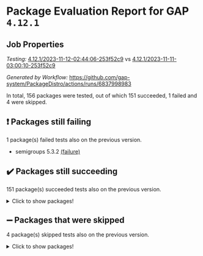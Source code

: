 # Package Evaluation Report for GAP `4.12.1`

## Job Properties

*Testing:* [4.12.1/2023-11-12-02:44:06-253f52c9](https://github.com/gap-system/PackageDistro/blob/data/reports/4.12.1/2023-11-12-02:44:06-253f52c9) vs [4.12.1/2023-11-11-03:00:10-253f52c9](https://github.com/gap-system/PackageDistro/blob/data/reports/4.12.1/2023-11-11-03:00:10-253f52c9)

*Generated by Workflow:* https://github.com/gap-system/PackageDistro/actions/runs/6837998983

In total, 156 packages were tested, out of which 151 succeeded, 1 failed and 4 were skipped.

## :exclamation: Packages still failing

1 package(s) failed tests also on the previous version.
- semigroups 5.3.2 [(failure)](https://github.com/gap-system/PackageDistro/actions/runs/6837998983/job/18594815525)

## :heavy_check_mark: Packages still succeeding

151 package(s) succeeded tests also on the previous version.
<details><summary>Click to show packages!</summary>

- 4ti2interface 2023.02-04 [(success)](https://github.com/gap-system/PackageDistro/actions/runs/6837998983/job/18594806790)
- ace 5.6.2 [(success)](https://github.com/gap-system/PackageDistro/actions/runs/6837998983/job/18594806820)
- aclib 1.3.2 [(success)](https://github.com/gap-system/PackageDistro/actions/runs/6837998983/job/18594806842)
- agt 0.3.1 [(success)](https://github.com/gap-system/PackageDistro/actions/runs/6837998983/job/18594806871)
- alnuth 3.2.1 [(success)](https://github.com/gap-system/PackageDistro/actions/runs/6837998983/job/18594806901)
- anupq 3.3.0 [(success)](https://github.com/gap-system/PackageDistro/actions/runs/6837998983/job/18594806929)
- atlasrep 2.1.7 [(success)](https://github.com/gap-system/PackageDistro/actions/runs/6837998983/job/18594806997)
- autodoc 2023.06.19 [(success)](https://github.com/gap-system/PackageDistro/actions/runs/6837998983/job/18594807438)
- automata 1.15 [(success)](https://github.com/gap-system/PackageDistro/actions/runs/6837998983/job/18594807524)
- automgrp 1.3.2 [(success)](https://github.com/gap-system/PackageDistro/actions/runs/6837998983/job/18594807587)
- autpgrp 1.11 [(success)](https://github.com/gap-system/PackageDistro/actions/runs/6837998983/job/18594807706)
- cap 2023.10-07 [(success)](https://github.com/gap-system/PackageDistro/actions/runs/6837998983/job/18594807991)
- caratinterface 2.3.5 [(success)](https://github.com/gap-system/PackageDistro/actions/runs/6837998983/job/18594808125)
- cddinterface 2022.11.01 [(success)](https://github.com/gap-system/PackageDistro/actions/runs/6837998983/job/18594808265)
- circle 1.6.6 [(success)](https://github.com/gap-system/PackageDistro/actions/runs/6837998983/job/18594808323)
- classicpres 1.22 [(success)](https://github.com/gap-system/PackageDistro/actions/runs/6837998983/job/18594808373)
- cohomolo 1.6.11 [(success)](https://github.com/gap-system/PackageDistro/actions/runs/6837998983/job/18594808427)
- congruence 1.2.5 [(success)](https://github.com/gap-system/PackageDistro/actions/runs/6837998983/job/18594808484)
- corelg 1.56 [(success)](https://github.com/gap-system/PackageDistro/actions/runs/6837998983/job/18594808558)
- crime 1.6 [(success)](https://github.com/gap-system/PackageDistro/actions/runs/6837998983/job/18594808623)
- crisp 1.4.6 [(success)](https://github.com/gap-system/PackageDistro/actions/runs/6837998983/job/18594808677)
- crypting 0.10.4 [(success)](https://github.com/gap-system/PackageDistro/actions/runs/6837998983/job/18594808742)
- cryst 4.1.26 [(success)](https://github.com/gap-system/PackageDistro/actions/runs/6837998983/job/18594808797)
- crystcat 1.1.10 [(success)](https://github.com/gap-system/PackageDistro/actions/runs/6837998983/job/18594808859)
- ctbllib 1.3.6 [(success)](https://github.com/gap-system/PackageDistro/actions/runs/6837998983/job/18594808919)
- cubefree 1.19 [(success)](https://github.com/gap-system/PackageDistro/actions/runs/6837998983/job/18594808985)
- curlinterface 2.3.2 [(success)](https://github.com/gap-system/PackageDistro/actions/runs/6837998983/job/18594809079)
- cvec 2.8.1 [(success)](https://github.com/gap-system/PackageDistro/actions/runs/6837998983/job/18594809159)
- datastructures 0.3.0 [(success)](https://github.com/gap-system/PackageDistro/actions/runs/6837998983/job/18594809238)
- deepthought 1.0.6 [(success)](https://github.com/gap-system/PackageDistro/actions/runs/6837998983/job/18594809311)
- design 1.8 [(success)](https://github.com/gap-system/PackageDistro/actions/runs/6837998983/job/18594809382)
- difsets 2.3.1 [(success)](https://github.com/gap-system/PackageDistro/actions/runs/6837998983/job/18594809446)
- digraphs 1.6.3 [(success)](https://github.com/gap-system/PackageDistro/actions/runs/6837998983/job/18594809529)
- edim 1.3.7 [(success)](https://github.com/gap-system/PackageDistro/actions/runs/6837998983/job/18594809613)
- example 4.3.4 [(success)](https://github.com/gap-system/PackageDistro/actions/runs/6837998983/job/18594809701)
- examplesforhomalg 2023.10-01 [(success)](https://github.com/gap-system/PackageDistro/actions/runs/6837998983/job/18594809794)
- factint 1.6.3 [(success)](https://github.com/gap-system/PackageDistro/actions/runs/6837998983/job/18594809882)
- ferret 1.0.9 [(success)](https://github.com/gap-system/PackageDistro/actions/runs/6837998983/job/18594809975)
- fga 1.5.0 [(success)](https://github.com/gap-system/PackageDistro/actions/runs/6837998983/job/18594810061)
- fining 1.5.6 [(success)](https://github.com/gap-system/PackageDistro/actions/runs/6837998983/job/18594810159)
- float 1.0.3 [(success)](https://github.com/gap-system/PackageDistro/actions/runs/6837998983/job/18594810262)
- format 1.4.3 [(success)](https://github.com/gap-system/PackageDistro/actions/runs/6837998983/job/18594810369)
- forms 1.2.9 [(success)](https://github.com/gap-system/PackageDistro/actions/runs/6837998983/job/18594810487)
- fplsa 1.2.6 [(success)](https://github.com/gap-system/PackageDistro/actions/runs/6837998983/job/18594810606)
- fr 2.4.12 [(success)](https://github.com/gap-system/PackageDistro/actions/runs/6837998983/job/18594810705)
- francy 2.0.3 [(success)](https://github.com/gap-system/PackageDistro/actions/runs/6837998983/job/18594810800)
- fwtree 1.3 [(success)](https://github.com/gap-system/PackageDistro/actions/runs/6837998983/job/18594810905)
- gapdoc 1.6.6 [(success)](https://github.com/gap-system/PackageDistro/actions/runs/6837998983/job/18594811003)
- gauss 2023.02-04 [(success)](https://github.com/gap-system/PackageDistro/actions/runs/6837998983/job/18594811095)
- gaussforhomalg 2023.10-01 [(success)](https://github.com/gap-system/PackageDistro/actions/runs/6837998983/job/18594811196)
- gbnp 1.0.5 [(success)](https://github.com/gap-system/PackageDistro/actions/runs/6837998983/job/18594811320)
- generalizedmorphismsforcap 2023.08-02 [(success)](https://github.com/gap-system/PackageDistro/actions/runs/6837998983/job/18594811439)
- genss 1.6.8 [(success)](https://github.com/gap-system/PackageDistro/actions/runs/6837998983/job/18594811554)
- gradedmodules 2023.09-01 [(success)](https://github.com/gap-system/PackageDistro/actions/runs/6837998983/job/18594811673)
- gradedringforhomalg 2023.08-01 [(success)](https://github.com/gap-system/PackageDistro/actions/runs/6837998983/job/18594811785)
- grape 4.9.0 [(success)](https://github.com/gap-system/PackageDistro/actions/runs/6837998983/job/18594811868)
- groupoids 1.73 [(success)](https://github.com/gap-system/PackageDistro/actions/runs/6837998983/job/18594811959)
- grpconst 2.6.4 [(success)](https://github.com/gap-system/PackageDistro/actions/runs/6837998983/job/18594812036)
- guarana 0.96.3 [(success)](https://github.com/gap-system/PackageDistro/actions/runs/6837998983/job/18594812110)
- guava 3.18 [(success)](https://github.com/gap-system/PackageDistro/actions/runs/6837998983/job/18594812176)
- hap 1.60 [(success)](https://github.com/gap-system/PackageDistro/actions/runs/6837998983/job/18594812236)
- hapcryst 0.1.15 [(success)](https://github.com/gap-system/PackageDistro/actions/runs/6837998983/job/18594812294)
- hecke 1.5.3 [(success)](https://github.com/gap-system/PackageDistro/actions/runs/6837998983/job/18594812374)
- help 3.5 [(success)](https://github.com/gap-system/PackageDistro/actions/runs/6837998983/job/18594812445)
- homalg 2023.10-01 [(success)](https://github.com/gap-system/PackageDistro/actions/runs/6837998983/job/18594812510)
- homalgtocas 2023.08-01 [(success)](https://github.com/gap-system/PackageDistro/actions/runs/6837998983/job/18594812572)
- idrel 2.45 [(success)](https://github.com/gap-system/PackageDistro/actions/runs/6837998983/job/18594812629)
- images 1.3.1 [(success)](https://github.com/gap-system/PackageDistro/actions/runs/6837998983/job/18594812695)
- intpic 0.3.0 [(success)](https://github.com/gap-system/PackageDistro/actions/runs/6837998983/job/18594812767)
- io 4.8.2 [(success)](https://github.com/gap-system/PackageDistro/actions/runs/6837998983/job/18594812835)
- io_forhomalg 2023.02-04 [(success)](https://github.com/gap-system/PackageDistro/actions/runs/6837998983/job/18594812915)
- irredsol 1.4.4 [(success)](https://github.com/gap-system/PackageDistro/actions/runs/6837998983/job/18594812985)
- json 2.1.1 [(success)](https://github.com/gap-system/PackageDistro/actions/runs/6837998983/job/18594813060)
- jupyterkernel 1.5.0 [(success)](https://github.com/gap-system/PackageDistro/actions/runs/6837998983/job/18594813134)
- jupyterviz 1.5.6 [(success)](https://github.com/gap-system/PackageDistro/actions/runs/6837998983/job/18594813198)
- kan 1.36 [(success)](https://github.com/gap-system/PackageDistro/actions/runs/6837998983/job/18594813254)
- kbmag 1.5.11 [(success)](https://github.com/gap-system/PackageDistro/actions/runs/6837998983/job/18594813309)
- laguna 3.9.6 [(success)](https://github.com/gap-system/PackageDistro/actions/runs/6837998983/job/18594813369)
- liealgdb 2.2.1 [(success)](https://github.com/gap-system/PackageDistro/actions/runs/6837998983/job/18594813432)
- liepring 2.8 [(success)](https://github.com/gap-system/PackageDistro/actions/runs/6837998983/job/18594813485)
- liering 2.4.2 [(success)](https://github.com/gap-system/PackageDistro/actions/runs/6837998983/job/18594813535)
- linearalgebraforcap 2023.10-04 [(success)](https://github.com/gap-system/PackageDistro/actions/runs/6837998983/job/18594813585)
- localizeringforhomalg 2023.10-01 [(success)](https://github.com/gap-system/PackageDistro/actions/runs/6837998983/job/18594813632)
- loops 3.4.3 [(success)](https://github.com/gap-system/PackageDistro/actions/runs/6837998983/job/18594813682)
- lpres 1.0.3 [(success)](https://github.com/gap-system/PackageDistro/actions/runs/6837998983/job/18594813734)
- majoranaalgebras 1.5.1 [(success)](https://github.com/gap-system/PackageDistro/actions/runs/6837998983/job/18594813778)
- mapclass 1.4.6 [(success)](https://github.com/gap-system/PackageDistro/actions/runs/6837998983/job/18594813821)
- matgrp 0.70 [(success)](https://github.com/gap-system/PackageDistro/actions/runs/6837998983/job/18594813862)
- matricesforhomalg 2023.11-01 [(success)](https://github.com/gap-system/PackageDistro/actions/runs/6837998983/job/18594813898)
- modisom 2.5.4 [(success)](https://github.com/gap-system/PackageDistro/actions/runs/6837998983/job/18594813947)
- modulepresentationsforcap 2023.10-01 [(success)](https://github.com/gap-system/PackageDistro/actions/runs/6837998983/job/18594814004)
- modules 2023.10-01 [(success)](https://github.com/gap-system/PackageDistro/actions/runs/6837998983/job/18594814054)
- monoidalcategories 2023.10-01 [(success)](https://github.com/gap-system/PackageDistro/actions/runs/6837998983/job/18594814108)
- nconvex 2022.09-01 [(success)](https://github.com/gap-system/PackageDistro/actions/runs/6837998983/job/18594814147)
- nilmat 1.4.2 [(success)](https://github.com/gap-system/PackageDistro/actions/runs/6837998983/job/18594814193)
- nock 1.5 [(success)](https://github.com/gap-system/PackageDistro/actions/runs/6837998983/job/18594814245)
- normalizinterface 1.3.6 [(success)](https://github.com/gap-system/PackageDistro/actions/runs/6837998983/job/18594814298)
- nq 2.5.10 [(success)](https://github.com/gap-system/PackageDistro/actions/runs/6837998983/job/18594814359)
- numericalsgps 1.3.1 [(success)](https://github.com/gap-system/PackageDistro/actions/runs/6837998983/job/18594814401)
- openmath 11.5.3 [(success)](https://github.com/gap-system/PackageDistro/actions/runs/6837998983/job/18594814438)
- orb 4.9.0 [(success)](https://github.com/gap-system/PackageDistro/actions/runs/6837998983/job/18594814481)
- packagemanager 1.4.1 [(success)](https://github.com/gap-system/PackageDistro/actions/runs/6837998983/job/18594814523)
- patternclass 2.4.3 [(success)](https://github.com/gap-system/PackageDistro/actions/runs/6837998983/job/18594814563)
- permut 2.0.4 [(success)](https://github.com/gap-system/PackageDistro/actions/runs/6837998983/job/18594814611)
- polenta 1.3.10 [(success)](https://github.com/gap-system/PackageDistro/actions/runs/6837998983/job/18594814657)
- polymaking 0.8.7 [(success)](https://github.com/gap-system/PackageDistro/actions/runs/6837998983/job/18594814712)
- primgrp 3.4.4 [(success)](https://github.com/gap-system/PackageDistro/actions/runs/6837998983/job/18594814755)
- profiling 2.5.4 [(success)](https://github.com/gap-system/PackageDistro/actions/runs/6837998983/job/18594814806)
- qpa 1.34 [(success)](https://github.com/gap-system/PackageDistro/actions/runs/6837998983/job/18594814849)
- quagroup 1.8.3 [(success)](https://github.com/gap-system/PackageDistro/actions/runs/6837998983/job/18594814888)
- radiroot 2.9 [(success)](https://github.com/gap-system/PackageDistro/actions/runs/6837998983/job/18594814932)
- rcwa 4.7.1 [(success)](https://github.com/gap-system/PackageDistro/actions/runs/6837998983/job/18594814983)
- rds 1.8 [(success)](https://github.com/gap-system/PackageDistro/actions/runs/6837998983/job/18594815035)
- recog 1.4.2 [(success)](https://github.com/gap-system/PackageDistro/actions/runs/6837998983/job/18594815100)
- repndecomp 1.3.0 [(success)](https://github.com/gap-system/PackageDistro/actions/runs/6837998983/job/18594815154)
- repsn 3.1.1 [(success)](https://github.com/gap-system/PackageDistro/actions/runs/6837998983/job/18594815208)
- resclasses 4.7.3 [(success)](https://github.com/gap-system/PackageDistro/actions/runs/6837998983/job/18594815269)
- ringsforhomalg 2023.11-02 [(success)](https://github.com/gap-system/PackageDistro/actions/runs/6837998983/job/18594815330)
- sco 2023.08-01 [(success)](https://github.com/gap-system/PackageDistro/actions/runs/6837998983/job/18594815402)
- scscp 2.4.1 [(success)](https://github.com/gap-system/PackageDistro/actions/runs/6837998983/job/18594815474)
- sglppow 2.3 [(success)](https://github.com/gap-system/PackageDistro/actions/runs/6837998983/job/18594815574)
- sgpviz 0.999.5 [(success)](https://github.com/gap-system/PackageDistro/actions/runs/6837998983/job/18594815629)
- simpcomp 2.1.14 [(success)](https://github.com/gap-system/PackageDistro/actions/runs/6837998983/job/18594815688)
- singular 2023.02.09 [(success)](https://github.com/gap-system/PackageDistro/actions/runs/6837998983/job/18594815762)
- sl2reps 1.1 [(success)](https://github.com/gap-system/PackageDistro/actions/runs/6837998983/job/18594815834)
- sla 1.5.3 [(success)](https://github.com/gap-system/PackageDistro/actions/runs/6837998983/job/18594815892)
- smallgrp 1.5.3 [(success)](https://github.com/gap-system/PackageDistro/actions/runs/6837998983/job/18594815978)
- smallsemi 0.6.13 [(success)](https://github.com/gap-system/PackageDistro/actions/runs/6837998983/job/18594816067)
- sonata 2.9.6 [(success)](https://github.com/gap-system/PackageDistro/actions/runs/6837998983/job/18594816133)
- sophus 1.27 [(success)](https://github.com/gap-system/PackageDistro/actions/runs/6837998983/job/18594816212)
- sotgrps 1.2 [(success)](https://github.com/gap-system/PackageDistro/actions/runs/6837998983/job/18594816270)
- spinsym 1.5.2 [(success)](https://github.com/gap-system/PackageDistro/actions/runs/6837998983/job/18594816340)
- standardff 1.0 [(success)](https://github.com/gap-system/PackageDistro/actions/runs/6837998983/job/18594816412)
- symbcompcc 1.3.2 [(success)](https://github.com/gap-system/PackageDistro/actions/runs/6837998983/job/18594816474)
- thelma 1.3 [(success)](https://github.com/gap-system/PackageDistro/actions/runs/6837998983/job/18594816564)
- tomlib 1.2.9 [(success)](https://github.com/gap-system/PackageDistro/actions/runs/6837998983/job/18594816654)
- toolsforhomalg 2023.10-01 [(success)](https://github.com/gap-system/PackageDistro/actions/runs/6837998983/job/18594816735)
- toric 1.9.5 [(success)](https://github.com/gap-system/PackageDistro/actions/runs/6837998983/job/18594816837)
- toricvarieties 2022.07.13 [(success)](https://github.com/gap-system/PackageDistro/actions/runs/6837998983/job/18594816920)
- transgrp 3.6.4 [(success)](https://github.com/gap-system/PackageDistro/actions/runs/6837998983/job/18594817007)
- ugaly 4.1.3 [(success)](https://github.com/gap-system/PackageDistro/actions/runs/6837998983/job/18594817108)
- unipot 1.5 [(success)](https://github.com/gap-system/PackageDistro/actions/runs/6837998983/job/18594817207)
- unitlib 4.2.0 [(success)](https://github.com/gap-system/PackageDistro/actions/runs/6837998983/job/18594817316)
- utils 0.84 [(success)](https://github.com/gap-system/PackageDistro/actions/runs/6837998983/job/18594817421)
- uuid 0.7 [(success)](https://github.com/gap-system/PackageDistro/actions/runs/6837998983/job/18594817515)
- walrus 0.9991 [(success)](https://github.com/gap-system/PackageDistro/actions/runs/6837998983/job/18594817602)
- wedderga 4.10.4 [(success)](https://github.com/gap-system/PackageDistro/actions/runs/6837998983/job/18594817810)
- xmod 2.91 [(success)](https://github.com/gap-system/PackageDistro/actions/runs/6837998983/job/18594818017)
- xmodalg 1.23 [(success)](https://github.com/gap-system/PackageDistro/actions/runs/6837998983/job/18594818155)
- yangbaxter 0.10.3 [(success)](https://github.com/gap-system/PackageDistro/actions/runs/6837998983/job/18594818272)
- zeromqinterface 0.14 [(success)](https://github.com/gap-system/PackageDistro/actions/runs/6837998983/job/18594818435)
</details>

## :heavy_minus_sign: Packages that were skipped

4 package(s) skipped tests also on the previous version.
<details><summary>Click to show packages!</summary>

- browse 1.8.21 [(skipped)](https://github.com/gap-system/PackageDistro/actions/runs/6837998983/job/18594608030)
- itc 1.5.1 [(skipped)](https://github.com/gap-system/PackageDistro/actions/runs/6837998983/job/18594608030)
- polycyclic 2.16 [(skipped)](https://github.com/gap-system/PackageDistro/actions/runs/6837998983/job/18594608030)
- xgap 4.31 [(skipped)](https://github.com/gap-system/PackageDistro/actions/runs/6837998983/job/18594608030)
</details>

